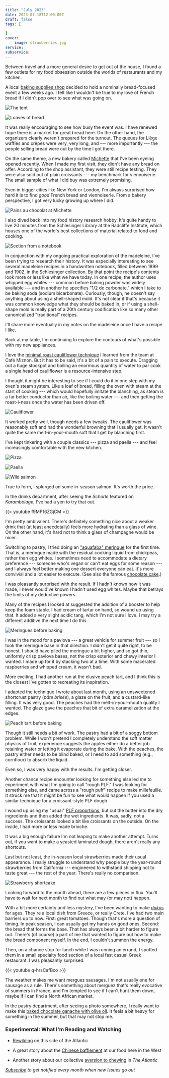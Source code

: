 ```yaml
---
title: "July 2023"
date: 2023-07-18T12:00:00Z
draft: false
tags: [
    
]
cover:
    image: strawberries.jpg
service: 
subservice: 
---
```


Between travel and a more general desire to get out of the house, I found a few outlets for my food obsession outside the worlds of restaurants and my kitchen.

A local [baking supplies shop](https://www.elmendorfbaking.com) decided to hold a nominally bread-focused event a few weeks ago. I felt like I wouldn't be true to my love of French bread if I didn't pop over to see what was going on.

![The tent](event.jpg)

![Loaves of bread](bread-competition.jpg)

It was really encouraging to see how busy the event was. I have renewed hope there is a market for great bread here. On the other hand, the organizers clearly weren't prepared for the turnout. The queues for Liège waffles and crêpes were very, very long, and --- more importantly --- the people selling bread were out by the time I got there.

On the same theme, a new bakery called [Michette](https://www.instagram.com/michettebakery/) that I've been eyeing opened recently. When I made my first visit, they didn't have any bread on offer. According to the shop assistant, they were still recipe testing. They were also sold out of plain croissants --- my benchmark for viennoiserie. The small sample of what I did buy was extremely promising.

Even in bigger cities like New York or London, I'm always surprised how hard it is to find _good_ French bread and viennoiserie. From a bakery perspective, I got very lucky growing up where I did.

![Pains au chocolat at Michette](michette.jpg)

I also dived back into my food history research hobby. It's quite handy to live 20 minutes from the Schlesinger Library at the Radcliffe Institute, which houses one of the world's best collections of material related to food and cooking.

![Section from a notebook](notebook.jpg)

In conjunction with my ongoing practical exploration of the madeleine, I've been trying to research their history. It was especially interesting to see several madeleine recipes in a handwritten notebook, filled between 1899 and 1902, in the Schlesinger collection. By that point the recipe's contents look more or less like what we have today. In one recipe, the author uses whipped egg whites --- common before baking powder was widely available --- and in another he specifies "1/2 de carbonate," which I take to be baking soda (sodium bicarbonate). Curiously, though, he doesn't say anything about using a shell-shaped mold. It's not clear if that's because it was common knowledge what they should be baked in, or if using a shell-shape mold is really part of a 20th century codification like so many other canonicalized "traditional" recipes.

I'll share more eventually in my notes on the madeleine once I have a recipe I like.

Back at my table, I'm continuing to explore the contours of what's possible with my new appliances.

I love the [minimal roast cauliflower technique](https://lefooding.com/en/recipes/toquera-295-an-affair-with-un-chou-fleur-miznon) I learned from the team at Café Miznon. But it has to be said, it's a bit of a pain to execute. Dragging out a huge stockpot and boiling an enormous quantity of water to par cook a single head of cauliflower is a resource-intensive step.

I thought it might be interesting to see if I could do it in one step with my oven's steam system. Like a loaf of bread, filling the oven with steam at the start of cooking --- which would hopefully imitate the blanching, as steam is a far better conductor than air, like the boiling water --- and then getting the roast-i-ness once the water has been driven off.

![Cauliflower](cauliflower.jpg)

It worked pretty well, though needs a few tweaks. The cauliflower was reasonably soft and had the wonderful browning that I usually get. It wasn't quite the same melt-in-your-mouth soft that I get by blanching first.

I've kept tinkering with a couple classics --- pizza and paella --- and feel increasingly comfortable with the new kitchen.

![Pizza](pizza.jpg)

![Paella](paella.jpg)

![Wild salmon](salmon.jpg)

True to form, I splurged on some in-season salmon. It's worth the price.

In the drinks department, after seeing the _Schorle_ featured on _Karambolage_, I've had a yen to try that out.

{{< youtube f9MP16ZGjCM >}}

I'm pretty ambivalent. There's definitely something nice about a weaker drink that (at least anecdotally) feels more hydrating than a glass of wine. On the other hand, it's hard not to think a glass of champagne would be nicer.

Switching to pastry, I tried doing an ["aquafaba" meringue](/recipes/aquafaba-meringue) for the first time. That is, a meringue made with the residual cooking liquid from chickpeas, rather than egg whites. I sometimes need to accommodate a dietary preference --- someone who's vegan or can't eat eggs for some reason --- and I always feel better making one dessert everyone can eat. It's more convivial and a lot easier to execute. (See also the famous [chocolate cake](/nigella-chocolate-cake).)

I was pleasantly surprised with the result. If I hadn't known how it was made, I never would've known I hadn't used egg whites. Maybe that betrays the limits of my deductive powers.

Many of the recipes I looked at suggested the addition of a booster to help keep the foam stable. I had cream of tartar on hand, so wound up using that. It added a very slight acidic tang, which I'm not sure I love. I may try a different additive the next time I do this.

![Meringues before baking](meringues-before.jpg)

I was in the mood for a pavlova --- a great vehicle for summer fruit --- so I took the meringue base in that direction. I didn't get it quite right, to be honest. I should have piled the meringue a bit higher, and so got thin, uniformly crisp pavlova bases, not the crisp exterior and chewy interior I wanted. I made up for it by stacking two at a time. With some macerated raspberries and whipped cream, it wasn't bad.

More exciting, I had another run at the elusive peach tart, and I think this is the closest I've gotten to recreating its inspiration.

I adapted the technique I wrote about last month, using an unsweetened shortcrust pastry (_pâte brisée_), a glaze on the fruit, and a custard-like filling. It was very good. The peaches had the melt-in-your-mouth quality I wanted. The glaze gave the peaches that bit of extra caramelization at the edges.

![Peach tart before baking](peaches.jpg)

Though it still needs a bit of work. The pastry had a bit of a soggy bottom problem. While I won't pretend I completely understand the soft matter physics of fruit, experience suggests the apples either do a better job retaining water or letting it evaporate during the bake. With the peaches, the pastry either needs to be blind baked, or I need to add something (e.g., cornflour) to absorb the liquid.

Even so, I was very happy with the results. I'm getting closer.

Another chance recipe encounter looking for something else led me to experiment with what I'm going to call "rough PLF." I was looking for something else, and came across a "rough puff" recipe to make millefeuille. It struck me that it might be fun to see what would happen if you used a similar technique for a croissant-style PLF dough.

I wound up using my "usual" [PLF proportions](/recipes/plf), but cut the butter into the dry ingredients and then added the wet ingredients. It was, sadly, not a success. The croissants looked a bit like croissants on the outside. On the inside, I had more or less made brioche.

It was a big enough failure I'm not leaping to make another attempt. Turns out, if you want to make a yeasted laminated dough, there aren't really any shortcuts.

Last but not least, the in-season local strawberries made their usual appearance. I really struggle to understand why people buy the year-round strawberries from California --- engineered to withstand shipping not to taste great --- the rest of the year. There's really no comparison.

![Strawberry shortcake](shortcake.jpg)

Looking forward to the month ahead, there are a few pieces in flux. You'll have to wait for next month to find out what may (or may not) happen.

With a bit more certainty and less mystery, I've been wanting to make [_dakos_](https://ottolenghi.co.uk/recipes/dakos-reveg0010013) for ages. They're a local dish from Greece, or really Crete. I've had two main barriers up to now. First: great tomatoes. Though that's more a question of timing. In peak season, I can usually get my hands on good ones. Second: the bread that forms the base. That has always been a bit harder to figure out. There's (of course) a part of me that wanted to figure out how to make the bread component myself. In the end, I couldn't summon the energy.

Then, on a chance stop for lunch while I was running an errand, I spotted them in a small specialty food section of a local fast casual Greek restaurant. I was pleasantly surprised.

{{< youtube q-hrsCafBco >}}

The weather makes me want merguez sausages. I'm not usually one for sausage as a rule. There's something about merguez that's really evocative of summers in France, and I'm tempted to see if I can't hunt them down, maybe if I can find a North African market.

In the pastry department, after seeing a photo somewhere, I really want to make this [baked chocolate ganache with olive oil](https://www.eater.com/2016/2/13/10985198/yotam-ottolenghi-chocolate-ganache-recipe). It feels a bit heavy for something in the summer, but that may not stop me.

### Experimental: What I'm Reading and Watching

* [Rewilding](https://lifeandthyme.com/food/beyond-regeneration-the-fight-to-rewild-the-american-northeast/) on this side of the Atlantic

* A great story about the [Chinese bafflement](https://www.theguardian.com/food/2023/jun/15/lunch-of-suffering-plain-white-people-food-goes-viral-in-china) at our food here in the West

* Another story about our collective [aversion to chewing](https://www.theatlantic.com/science/archive/2023/07/american-gummy-candy-chewy-food-texture-preferences/674635/) in _The Atlantic_


_[Subscribe](/subscribe) to get notified every month when new issues go out_
